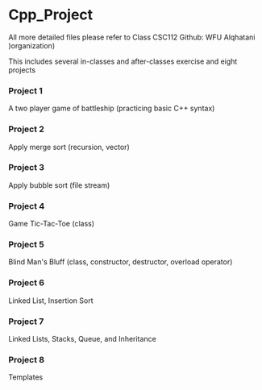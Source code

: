 # Cpp_Project

All more detailed files please refer to Class CSC112 Github: WFU Alqhatani )organization)

This includes several in-classes and after-classes exercise and eight projects

### Project 1
A two player game of battleship (practicing basic C++ syntax)
### Project 2
Apply merge sort (recursion, vector)
### Project 3
Apply bubble sort (file stream)
### Project 4
Game Tic-Tac-Toe (class)
### Project 5
Blind Man's Bluff (class, constructor, destructor, overload operator)
### Project 6
Linked List, Insertion Sort
### Project 7
Linked Lists, Stacks, Queue, and Inheritance
### Project 8
Templates

